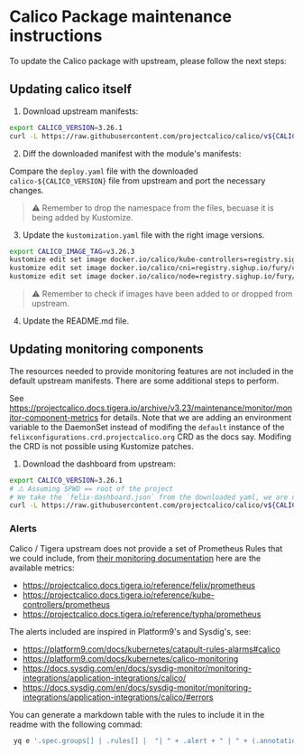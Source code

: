 # Calico Package maintenance instructions

To update the Calico package with upstream, please follow the next steps:

## Updating calico itself

1. Download upstream manifests:

```bash
export CALICO_VERSION=3.26.1
curl -L https://raw.githubusercontent.com/projectcalico/calico/v${CALICO_VERSION}/manifests/calico.yaml -o calico-${CALICO_VERSION}.yaml
```

2. Diff the downloaded manifest with the module's manifests:

Compare the `deploy.yaml` file with the downloaded `calico-${CALICO_VERSION}` file from upstream and port the necessary changes.

> ⚠️ Remember to drop the namespace from the files, becuase it is being added by Kustomize.

3. Update the `kustomization.yaml` file with the right image versions.

```bash
export CALICO_IMAGE_TAG=v3.26.3
kustomize edit set image docker.io/calico/kube-controllers=registry.sighup.io/fury/calico/kube-controllers:${CALICO_IMAGE_TAG}
kustomize edit set image docker.io/calico/cni=registry.sighup.io/fury/calico/cni:${CALICO_IMAGE_TAG}
kustomize edit set image docker.io/calico/node=registry.sighup.io/fury/calico/node:${CALICO_IMAGE_TAG}
```

> ⚠️ Remember to check if images have been added to or dropped from upstream.

4. Update the README.md file.

## Updating monitoring components

The resources needed to provide monitoring features are not included in the default upstream manifests. There are some additional steps to perform.

See <https://projectcalico.docs.tigera.io/archive/v3.23/maintenance/monitor/monitor-component-metrics> for details. Note that we are adding an environment variable to the DaemonSet instead of modifing the `default` instance of the `felixconfigurations.crd.projectcalico.org` CRD as the docs say. Modifing the CRD is not possible using Kustomize patches.

1. Download the dashboard from upstream:

```bash
export CALICO_VERSION=3.26.1
# ⚠️ Assuming $PWD == root of the project
# We take the `felix-dashboard.json` from the downloaded yaml, we are not deploying `typha`, so we don't need its dashboard.
curl -L https://raw.githubusercontent.com/projectcalico/calico/v${CALICO_VERSION}/manifests/grafana-dashboards.yaml | yq '.data["felix-dashboard.json"]' | sed 's/calico-demo-prometheus/prometheus/g' | jq > ./monitoring/dashboards/felix-dashboard.json
```

### Alerts

Calico / Tigera upstream does not provide a set of Prometheus Rules that we could include, from [their monitoring documentation](https://projectcalico.docs.tigera.io/maintenance/monitor/monitor-component-metrics) here are the available metrics:

- <https://projectcalico.docs.tigera.io/reference/felix/prometheus>
- <https://projectcalico.docs.tigera.io/reference/kube-controllers/prometheus>
- <https://projectcalico.docs.tigera.io/reference/typha/prometheus>

The alerts included are inspired in Platform9's and Sysdig's, see:

- <https://platform9.com/docs/kubernetes/catapult-rules-alarms#calico>
- <https://platform9.com/docs/kubernetes/calico-monitoring>
- <https://docs.sysdig.com/en/docs/sysdig-monitor/monitoring-integrations/application-integrations/calico/>
- <https://docs.sysdig.com/en/docs/sysdig-monitor/monitoring-integrations/application-integrations/calico/#errors>

You can generate a markdown table with the rules to include it in the readme with the following commad:

```bash
 yq e '.spec.groups[] | .rules[] |  "| " + .alert + " | " + (.annotations.summary // "-" | sub("\n",". "))+ " | " + (.annotations.description // "-" | sub("\n",". ")) + " |"' katalog/calico/monitoring/prometheusrules.yaml
```
